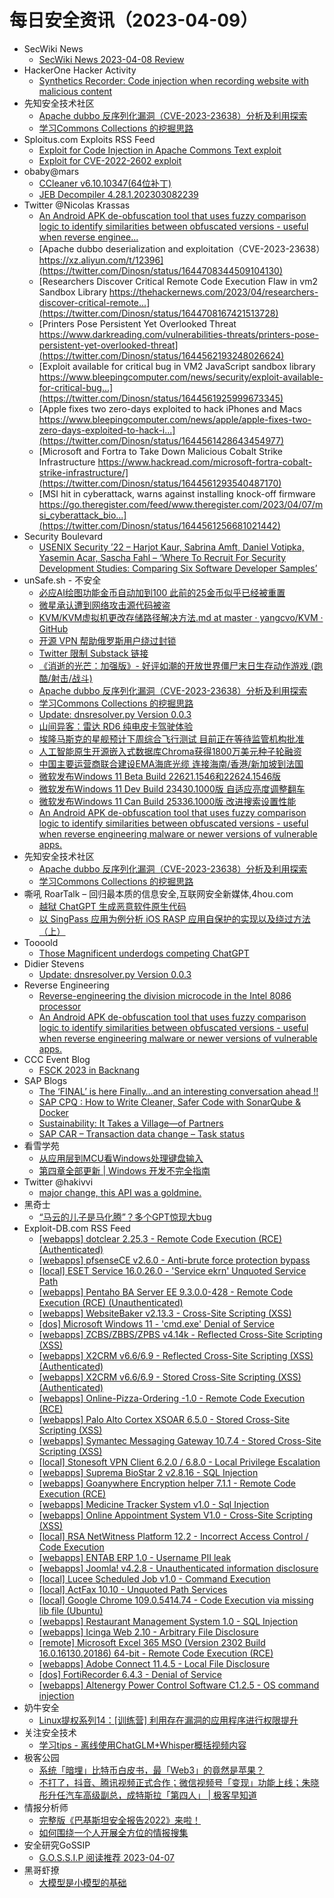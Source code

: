 # 每日安全资讯（2023-04-09）

- SecWiki News
  - [SecWiki News 2023-04-08 Review](http://www.sec-wiki.com/?2023-04-08)
- HackerOne Hacker Activity
  - [Synthetics Recorder: Code injection when recording website with malicious content](https://hackerone.com/reports/1636382)
- 先知安全技术社区
  - [Apache dubbo 反序列化漏洞（CVE-2023-23638）分析及利用探索](https://xz.aliyun.com/t/12396)
  - [学习Commons Collections 的挖掘思路](https://xz.aliyun.com/t/12395)
- Sploitus.com Exploits RSS Feed
  - [Exploit for Code Injection in Apache Commons Text exploit](https://sploitus.com/exploit?id=7C47F07C-1DD6-5254-8848-21A3D91457AB&utm_source=rss&utm_medium=rss)
  - [Exploit for CVE-2022-2602 exploit](https://sploitus.com/exploit?id=D789A432-2137-57A8-BD99-560ABE0F7D40&utm_source=rss&utm_medium=rss)
- obaby@mars
  - [CCleaner v6.10.10347(64位补丁)](https://h4ck.org.cn/2023/04/ccleaner-v6-10-1034764%e4%bd%8d%e8%a1%a5%e4%b8%81/)
  - [JEB Decompiler 4.28.1.202303082239](https://h4ck.org.cn/2023/04/jeb-decompiler-4-28-1-202303082239/)
- Twitter @Nicolas Krassas
  - [An Android APK de-obfuscation tool that uses fuzzy comparison logic to identify similarities between obfuscated versions - useful when reverse enginee...](https://twitter.com/Dinosn/status/1644708411836096514)
  - [Apache dubbo deserialization and exploitation（CVE-2023-23638）https://xz.aliyun.com/t/12396](https://twitter.com/Dinosn/status/1644708344509104130)
  - [Researchers Discover Critical Remote Code Execution Flaw in vm2 Sandbox Library https://thehackernews.com/2023/04/researchers-discover-critical-remote...](https://twitter.com/Dinosn/status/1644708167421513728)
  - [Printers Pose Persistent Yet Overlooked Threat https://www.darkreading.com/vulnerabilities-threats/printers-pose-persistent-yet-overlooked-threat](https://twitter.com/Dinosn/status/1644562193248026624)
  - [Exploit available for critical bug in VM2 JavaScript sandbox library https://www.bleepingcomputer.com/news/security/exploit-available-for-critical-bug...](https://twitter.com/Dinosn/status/1644561925999673345)
  - [Apple fixes two zero-days exploited to hack iPhones and Macs https://www.bleepingcomputer.com/news/apple/apple-fixes-two-zero-days-exploited-to-hack-i...](https://twitter.com/Dinosn/status/1644561428643454977)
  - [Microsoft and Fortra to Take Down Malicious Cobalt Strike Infrastructure https://www.hackread.com/microsoft-fortra-cobalt-strike-infrastructure/](https://twitter.com/Dinosn/status/1644561293540487170)
  - [MSI hit in cyberattack, warns against installing knock-off firmware https://go.theregister.com/feed/www.theregister.com/2023/04/07/msi_cyberattack_bio...](https://twitter.com/Dinosn/status/1644561256681021442)
- Security Boulevard
  - [USENIX Security ’22 – Harjot Kaur, Sabrina Amft, Daniel Votipka, Yasemin Acar, Sascha Fahl – ‘Where To Recruit For Security Development Studies: Comparing Six Software Developer Samples’](https://securityboulevard.com/2023/04/usenix-security-22-harjot-kaur-sabrina-amft-daniel-votipka-yasemin-acar-sascha-fahl-where-to-recruit-for-security-development-studies-comparing-six-software-developer-sample/)
- unSafe.sh - 不安全
  - [必应AI绘图功能金币自动加到100 此前的25金币似乎已经被重置](https://buaq.net/go-157729.html)
  - [微星承认遭到网络攻击源代码被盗](https://buaq.net/go-157725.html)
  - [KVM/KVM虚拟机更改存储路径解决方法.md at master · yangcvo/KVM · GitHub](https://buaq.net/go-157709.html)
  - [开源 VPN 帮助俄罗斯用户绕过封锁](https://buaq.net/go-157726.html)
  - [Twitter 限制 Substack 链接](https://buaq.net/go-157708.html)
  - [《消逝的光芒：加强版》- 好评如潮的开放世界僵尸末日生存动作游戏 (跑酷/射击/战斗)](https://buaq.net/go-157707.html)
  - [Apache dubbo 反序列化漏洞（CVE-2023-23638）分析及利用探索](https://buaq.net/go-157689.html)
  - [学习Commons Collections 的挖掘思路](https://buaq.net/go-157690.html)
  - [Update: dnsresolver.py Version 0.0.3](https://buaq.net/go-157674.html)
  - [山间异客：雷达 RD6 纯电皮卡驾驶体验](https://buaq.net/go-157678.html)
  - [埃隆马斯克的星舰预计下周综合飞行测试 目前正在等待监管机构批准](https://buaq.net/go-157667.html)
  - [人工智能原生开源嵌入式数据库Chroma获得1800万美元种子轮融资](https://buaq.net/go-157668.html)
  - [中国主要运营商联合建设EMA海底光缆 连接海南/香港/新加坡到法国](https://buaq.net/go-157669.html)
  - [微软发布Windows 11 Beta Build 22621.1546和22624.1546版](https://buaq.net/go-157670.html)
  - [微软发布Windows 11 Dev Build 23430.1000版 自适应亮度调整翻车](https://buaq.net/go-157671.html)
  - [微软发布Windows 11 Can Build 25336.1000版 改进搜索设置性能](https://buaq.net/go-157672.html)
  - [An Android APK de-obfuscation tool that uses fuzzy comparison logic to identify similarities between obfuscated versions - useful when reverse engineering malware or newer versions of vulnerable apps.](https://buaq.net/go-157660.html)
- 先知安全技术社区
  - [Apache dubbo 反序列化漏洞（CVE-2023-23638）分析及利用探索](https://xz.aliyun.com/t/12396)
  - [学习Commons Collections 的挖掘思路](https://xz.aliyun.com/t/12395)
- 嘶吼 RoarTalk – 回归最本质的信息安全,互联网安全新媒体,4hou.com
  - [越狱 ChatGPT 生成恶意软件原生代码](https://www.4hou.com/posts/PKNz)
  - [以 SingPass 应用为例分析 iOS RASP 应用自保护的实现以及绕过方法（上）](https://www.4hou.com/posts/50xR)
- Toooold
  - [Those Magnificent underdogs competing ChatGPT](https://toooold.com/2023/04/08/magnificient_underdogs.html)
- Didier Stevens
  - [Update: dnsresolver.py Version 0.0.3](https://blog.didierstevens.com/2023/04/08/update-dnsresolver-py-version-0-0-3/)
- Reverse Engineering
  - [Reverse-engineering the division microcode in the Intel 8086 processor](https://www.reddit.com/r/ReverseEngineering/comments/12fvkhk/reverseengineering_the_division_microcode_in_the/)
  - [An Android APK de-obfuscation tool that uses fuzzy comparison logic to identify similarities between obfuscated versions - useful when reverse engineering malware or newer versions of vulnerable apps.](https://www.reddit.com/r/ReverseEngineering/comments/12fb2du/an_android_apk_deobfuscation_tool_that_uses_fuzzy/)
- CCC Event Blog
  - [FSCK 2023 in Backnang](https://events.ccc.de/2023/04/08/fsck-backnang/)
- SAP Blogs
  - [The ‘FINAL’ is here Finally…and an interesting conversation ahead !!](https://blogs.sap.com/2023/04/08/finally-the-final-is-here...and-an-interesting-conversation-ahead/)
  - [SAP CPQ : How to Write Cleaner, Safer Code with SonarQube & Docker](https://blogs.sap.com/2023/04/08/sap-cpq-how-to-write-cleaner-safer-code-with-sonarqube-docker/)
  - [Sustainability: It Takes a Village—of Partners](https://blogs.sap.com/2023/04/08/sustainability-it-takes-a-village-of-partners/)
  - [SAP CAR – Transaction data change – Task status](https://blogs.sap.com/2023/04/08/sap-car-transaction-data-change-task-status/)
- 看雪学苑
  - [从应用层到MCU看Windows处理键盘输入](https://mp.weixin.qq.com/s?__biz=MjM5NTc2MDYxMw==&mid=2458501366&idx=1&sn=bd3ada13eb15626164d3c64d3331aaf1&chksm=b18ef07c86f9796a7173aa07d1502f9f3210cef620d0c12d55e9d08b8011a67cc06f3965ae0a&scene=58&subscene=0#rd)
  - [第四章全部更新 | Windows 开发不完全指南](https://mp.weixin.qq.com/s?__biz=MjM5NTc2MDYxMw==&mid=2458501366&idx=2&sn=f801c7770e1bbb6e16a410ac53151186&chksm=b18ef07c86f9796a0667cb757b0d4d575fe045d770154c3b7eeff89334c62572b8f2ac72f5f9&scene=58&subscene=0#rd)
- Twitter @hakivvi
  - [major change, this API was a goldmine.](https://twitter.com/hakivvi/status/1644798028681826305)
- 黑奇士
  - [“马云的儿子是马化腾”？多个GPT惊现大bug](https://mp.weixin.qq.com/s?__biz=MzI5ODYwNTE4Nw==&mid=2247487556&idx=1&sn=76c648fab27d067ae6581db716e54ae2&chksm=eca21fa8dbd596bebc5f508f881c8c27b47f0511c1cb2821684358907bc38a52724306256af7&scene=58&subscene=0#rd)
- Exploit-DB.com RSS Feed
  - [[webapps] dotclear 2.25.3 - Remote Code Execution (RCE) (Authenticated)](https://www.exploit-db.com/exploits/51353)
  - [[webapps] pfsenseCE v2.6.0 - Anti-brute force protection bypass](https://www.exploit-db.com/exploits/51352)
  - [[local] ESET Service 16.0.26.0 - 'Service ekrn' Unquoted Service Path](https://www.exploit-db.com/exploits/51351)
  - [[webapps] Pentaho BA Server EE 9.3.0.0-428 - Remote Code Execution (RCE) (Unauthenticated)](https://www.exploit-db.com/exploits/51350)
  - [[webapps] WebsiteBaker v2.13.3 - Cross-Site Scripting (XSS)](https://www.exploit-db.com/exploits/51349)
  - [[dos] Microsoft Windows 11 - 'cmd.exe' Denial of Service](https://www.exploit-db.com/exploits/51348)
  - [[webapps] ZCBS/ZBBS/ZPBS v4.14k - Reflected Cross-Site Scripting (XSS)](https://www.exploit-db.com/exploits/51347)
  - [[webapps] X2CRM v6.6/6.9 - Reflected Cross-Site Scripting (XSS) (Authenticated)](https://www.exploit-db.com/exploits/51346)
  - [[webapps] X2CRM v6.6/6.9 - Stored Cross-Site Scripting (XSS) (Authenticated)](https://www.exploit-db.com/exploits/51345)
  - [[webapps] Online-Pizza-Ordering -1.0 - Remote Code Execution (RCE)](https://www.exploit-db.com/exploits/51344)
  - [[webapps] Palo Alto Cortex XSOAR 6.5.0 - Stored Cross-Site Scripting (XSS)](https://www.exploit-db.com/exploits/51343)
  - [[webapps] Symantec Messaging Gateway 10.7.4 - Stored Cross-Site Scripting (XSS)](https://www.exploit-db.com/exploits/51342)
  - [[local] Stonesoft VPN Client 6.2.0 / 6.8.0 - Local Privilege Escalation](https://www.exploit-db.com/exploits/51341)
  - [[webapps] Suprema BioStar 2 v2.8.16 - SQL Injection](https://www.exploit-db.com/exploits/51340)
  - [[webapps] Goanywhere Encryption helper 7.1.1 - Remote Code Execution (RCE)](https://www.exploit-db.com/exploits/51339)
  - [[webapps] Medicine Tracker System v1.0 - Sql Injection](https://www.exploit-db.com/exploits/51338)
  - [[webapps] Online Appointment System V1.0 - Cross-Site Scripting (XSS)](https://www.exploit-db.com/exploits/51337)
  - [[local] RSA NetWitness Platform 12.2 - Incorrect Access Control / Code Execution](https://www.exploit-db.com/exploits/51336)
  - [[webapps] ENTAB ERP 1.0 - Username PII leak](https://www.exploit-db.com/exploits/51335)
  - [[webapps] Joomla! v4.2.8 - Unauthenticated information disclosure](https://www.exploit-db.com/exploits/51334)
  - [[local] Lucee Scheduled Job v1.0 -  Command Execution](https://www.exploit-db.com/exploits/51333)
  - [[local] ActFax 10.10 - Unquoted Path Services](https://www.exploit-db.com/exploits/51332)
  - [[local] Google Chrome  109.0.5414.74 - Code Execution via missing lib file (Ubuntu)](https://www.exploit-db.com/exploits/51331)
  - [[webapps] Restaurant Management System 1.0  - SQL Injection](https://www.exploit-db.com/exploits/51330)
  - [[webapps] Icinga Web 2.10 - Arbitrary File Disclosure](https://www.exploit-db.com/exploits/51329)
  - [[remote] Microsoft Excel 365 MSO (Version 2302 Build 16.0.16130.20186) 64-bit - Remote Code Execution (RCE)](https://www.exploit-db.com/exploits/51328)
  - [[webapps] Adobe Connect 11.4.5 - Local File Disclosure](https://www.exploit-db.com/exploits/51327)
  - [[dos] FortiRecorder 6.4.3 - Denial of Service](https://www.exploit-db.com/exploits/51326)
  - [[webapps] Altenergy Power Control Software C1.2.5 - OS command injection](https://www.exploit-db.com/exploits/51325)
- 奶牛安全
  - [Linux提权系列14：[训练营] 利用存在漏洞的应用程序进行权限提升](https://mp.weixin.qq.com/s?__biz=MzU4NjY0NTExNA==&mid=2247488934&idx=1&sn=57d56a257131f971f035b3dd3f7a6a86&chksm=fdf97eb3ca8ef7a53929120f4ca3c7c0e1501718659a5dc3043212f37e79f332f4d1eebba4d9&scene=58&subscene=0#rd)
- 关注安全技术
  - [学习tips - 离线使用ChatGLM+Whisper概括视频内容](https://mp.weixin.qq.com/s?__biz=MzA4MDMwMjQ3Mg==&mid=2651868443&idx=1&sn=591a76f51763e9cca12ed4f6f099bb78&chksm=8442b5fcb3353cea4f37fcd3ccefa656bd764a9b392bb589f9e1b6d12e84473a393e7079c4e3&scene=58&subscene=0#rd)
- 极客公园
  - [系统「暗埋」比特币白皮书，最「Web3」的竟然是苹果？](https://mp.weixin.qq.com/s?__biz=MTMwNDMwODQ0MQ==&mid=2652989477&idx=1&sn=15f7042d22384b873e7500a96ffde1b9&chksm=7e54159349239c855500d70825ee541823d59e4a4fb94bada642936c480824a0782c0536ef65&scene=58&subscene=0#rd)
  - [不打了，抖音、腾讯视频正式合作；微信视频号「变现」功能上线；朱晓彤升任汽车高级副总，成特斯拉「第四人」 | 极客早知道](https://mp.weixin.qq.com/s?__biz=MTMwNDMwODQ0MQ==&mid=2652989465&idx=1&sn=2d564e8a81c053a498ffdc8dbb1b585b&chksm=7e5415af49239cb9afdd9ba942706700b931f35c3b16f481d0a5b1120bf7c66e730bd9021bd0&scene=58&subscene=0#rd)
- 情报分析师
  - [完整版《巴基斯坦安全报告2022》来啦！](https://mp.weixin.qq.com/s?__biz=MzA3Mjc1MTkwOA==&mid=2650527202&idx=1&sn=f73e1ed2dea83b7e25d5ca70cb30669c&chksm=8716fba9b06172bf8c36aaa68705edc5cf11f803b8f3f5cc2af46f486fb735e42f5812150cb4&scene=58&subscene=0#rd)
  - [如何围绕一个人开展全方位的情报搜集](https://mp.weixin.qq.com/s?__biz=MzA3Mjc1MTkwOA==&mid=2650527202&idx=2&sn=72da1dad159efc3d8bf803c02d5e6409&chksm=8716fba9b06172bfbd9a281c830f0d4d9b2b4b43f634b2e6ed34f171b9161281725a4f2e5d4e&scene=58&subscene=0#rd)
- 安全研究GoSSIP
  - [G.O.S.S.I.P 阅读推荐 2023-04-07](https://mp.weixin.qq.com/s?__biz=Mzg5ODUxMzg0Ng==&mid=2247494812&idx=1&sn=6f7edf0677087c487099dc521a68b788&chksm=c063c245f7144b53b9ba26911ff965f0d5e55456e220955d3453aba30cf9083b5a0da363d83d&scene=58&subscene=0#rd)
- 黑哥虾撩
  - [大模型是小模型的基础](https://mp.weixin.qq.com/s?__biz=Mzg5OTU1NTEwMg==&mid=2247484013&idx=1&sn=e580bb3850cc33f49ff9a0a91ebc14f6&chksm=c050c81cf727410af2222f14f2203c5d506e5bbe58296dfec2a602090f1583f37f32457feeaf&scene=58&subscene=0#rd)
